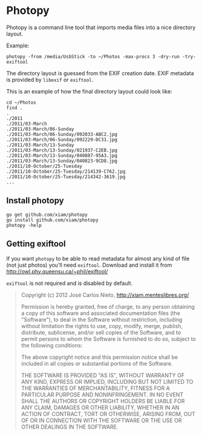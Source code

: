 # Photopy

Photopy is a command line tool that imports media files into a nice directory layout.

Example:

```
photopy -from /media/UsbStick -to ~/Photos -max-procs 3 -dry-run -try-exiftool
```

The directory layout is guessed from the EXIF creation date. EXIF metadata is provided by `libexif`
or `exiftool`.

This is an example of how the final directory layout could look like:

```
cd ~/Photos
find .
.
./2011
./2011/03-March
./2011/03-March/06-Sunday
./2011/03-March/06-Sunday/092033-ABC2.jpg
./2011/03-March/06-Sunday/092229-DC31.jpg
./2011/03-March/13-Sunday
./2011/03-March/13-Sunday/021937-C2EB.jpg
./2011/03-March/13-Sunday/040807-95A3.jpg
./2011/03-March/13-Sunday/040823-9CD8.jpg
./2011/10-October/25-Tuesday
./2011/10-October/25-Tuesday/214139-C762.jpg
./2011/10-October/25-Tuesday/214342-3619.jpg
...
```

## Install photopy

```
go get github.com/xiam/photopy
go install github.com/xiam/photopy
photopy -help
```

## Getting exiftool

If you want `photopy` to be able to read metadata for almost any kind of file (not just photos)
you'll need `exiftool`. Download and install it from http://owl.phy.queensu.ca/~phil/exiftool/

`exiftool` is not required and is disabled by default.

> Copyright (c) 2012 José Carlos Nieto, http://xiam.menteslibres.org/
>
> Permission is hereby granted, free of charge, to any person obtaining
> a copy of this software and associated documentation files (the
> "Software"), to deal in the Software without restriction, including
> without limitation the rights to use, copy, modify, merge, publish,
> distribute, sublicense, and/or sell copies of the Software, and to
> permit persons to whom the Software is furnished to do so, subject to
> the following conditions:
>
> The above copyright notice and this permission notice shall be
> included in all copies or substantial portions of the Software.
>
> THE SOFTWARE IS PROVIDED "AS IS", WITHOUT WARRANTY OF ANY KIND,
> EXPRESS OR IMPLIED, INCLUDING BUT NOT LIMITED TO THE WARRANTIES OF
> MERCHANTABILITY, FITNESS FOR A PARTICULAR PURPOSE AND
> NONINFRINGEMENT. IN NO EVENT SHALL THE AUTHORS OR COPYRIGHT HOLDERS BE
> LIABLE FOR ANY CLAIM, DAMAGES OR OTHER LIABILITY, WHETHER IN AN ACTION
> OF CONTRACT, TORT OR OTHERWISE, ARISING FROM, OUT OF OR IN CONNECTION
> WITH THE SOFTWARE OR THE USE OR OTHER DEALINGS IN THE SOFTWARE.
